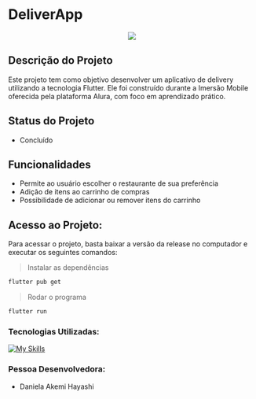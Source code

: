 # DeliverApp

<div align="center">
    <img src="https://github.com/user-attachments/assets/42db3867-b170-471e-ab40-48d35272c782">
</div>


## Descrição do Projeto
Este projeto tem como objetivo desenvolver um aplicativo de delivery utilizando a tecnologia Flutter. Ele foi construído durante a Imersão Mobile oferecida pela plataforma Alura, com foco em aprendizado prático.

## Status do Projeto
- Concluído

## Funcionalidades
- Permite ao usuário escolher o restaurante de sua preferência
- Adição de itens ao carrinho de compras
- Possibilidade de adicionar ou remover itens do carrinho

## Acesso ao Projeto:

Para acessar o projeto, basta baixar a versão da release no computador e executar os seguintes comandos:

> Instalar as dependências
```sh
flutter pub get
```

> Rodar o programa
```sh
flutter run
```

### Tecnologias Utilizadas:

[![My Skills](https://skillicons.dev/icons?i=flutter,figma,vscode)](https://skillicons.dev)

### Pessoa Desenvolvedora: 
- Daniela Akemi Hayashi
